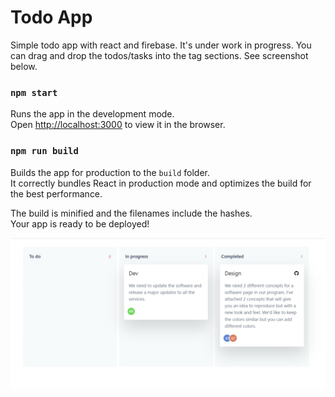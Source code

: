 # Todo App

Simple todo app with react and firebase. It's under work in progress.
You can drag and drop the todos/tasks into the tag sections.
See screenshot below.

### `npm start`

Runs the app in the development mode.\
Open [http://localhost:3000](http://localhost:3000) to view it in the browser.

### `npm run build`

Builds the app for production to the `build` folder.\
It correctly bundles React in production mode and optimizes the build for the best performance.

The build is minified and the filenames include the hashes.\
Your app is ready to be deployed!

![Todo app](public/cover.jpg?raw=true "Todo")
